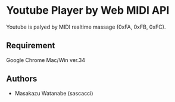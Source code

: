 # Youtube Player by Web MIDI API

  Youtube is palyed by MIDI realtime massage (0xFA, 0xFB, 0xFC).

## Requirement

  Google Chrome Mac/Win ver.34

## Authors

  - Masakazu Watanabe (sascacci)